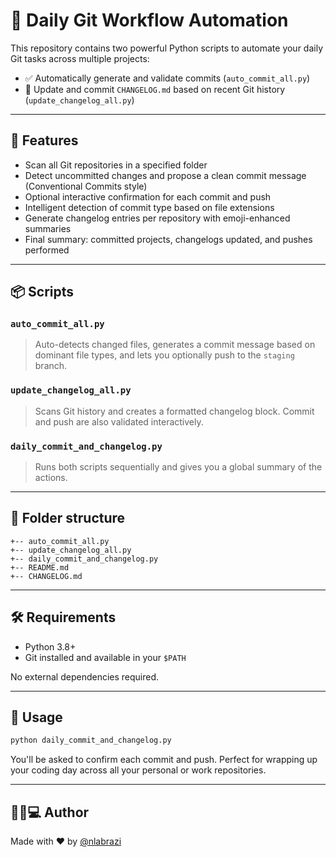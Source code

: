 # 🧠 Daily Git Workflow Automation

This repository contains two powerful Python scripts to automate your daily Git tasks across multiple projects:

- ✅ Automatically generate and validate commits (`auto_commit_all.py`)
- 📝 Update and commit `CHANGELOG.md` based on recent Git history (`update_changelog_all.py`)

---

## 🚀 Features

- Scan all Git repositories in a specified folder
- Detect uncommitted changes and propose a clean commit message (Conventional Commits style)
- Optional interactive confirmation for each commit and push
- Intelligent detection of commit type based on file extensions
- Generate changelog entries per repository with emoji-enhanced summaries
- Final summary: committed projects, changelogs updated, and pushes performed

---

## 📦 Scripts

### `auto_commit_all.py`
> Auto-detects changed files, generates a commit message based on dominant file types, and lets you optionally push to the `staging` branch.

### `update_changelog_all.py`
> Scans Git history and creates a formatted changelog block. Commit and push are also validated interactively.

### `daily_commit_and_changelog.py`
> Runs both scripts sequentially and gives you a global summary of the actions.

---

## 📁 Folder structure

```
+-- auto_commit_all.py
+-- update_changelog_all.py
+-- daily_commit_and_changelog.py
+-- README.md
+-- CHANGELOG.md
```

---

## 🛠️ Requirements

- Python 3.8+
- Git installed and available in your `$PATH`

No external dependencies required.

---

## 🧪 Usage

```bash
python daily_commit_and_changelog.py
```

You'll be asked to confirm each commit and push.
Perfect for wrapping up your coding day across all your personal or work repositories.

---

## 🕵️‍♂️💻 Author

Made with ❤️ by [@nlabrazi](https://github.com/nlabrazi)
